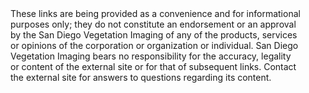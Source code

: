 <dl>
  <dd>These links are being provided as a convenience and for informational purposes only; they do not constitute an endorsement or an approval by the San Diego Vegetation Imaging of any of the products, services or opinions of the corporation or organization or individual. San Diego Vegetation Imaging bears no responsibility for the accuracy, legality or content of the external site or for that of subsequent links. Contact the external site for answers to questions regarding its content.
</dd>
</dl>

